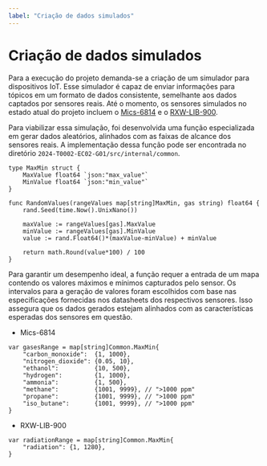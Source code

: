 ```yaml
---
label: "Criação de dados simulados"
---
```


# Criação de dados simulados


Para a execução do projeto demanda-se a criação de um simulador para dispositivos IoT. Esse simulador é capaz de enviar informações para tópicos em um formato de dados consistente, semelhante aos dados captados por sensores reais. Até o momento, os sensores simulados no estado atual do projeto incluem o [Mics-6814](https://datasheetspdf.com/product/1350171/SGX/MiCS-6814/index.html) e o [RXW-LIB-900](https://sigmasensors.com.br/produtos/).

Para viabilizar essa simulação, foi desenvolvida uma função especializada em gerar dados aleatórios, alinhados com as faixas de alcance dos sensores reais. A implementação dessa função pode ser encontrada no diretório `2024-T0002-EC02-G01/src/internal/common`.

```
type MaxMin struct {
	MaxValue float64 `json:"max_value"`
	MinValue float64 `json:"min_value"`
}

func RandomValues(rangeValues map[string]MaxMin, gas string) float64 {
	rand.Seed(time.Now().UnixNano()) 

	maxValue := rangeValues[gas].MaxValue
	minValue := rangeValues[gas].MinValue
	value := rand.Float64()*(maxValue-minValue) + minValue

	return math.Round(value*100) / 100
}
```

Para garantir um desempenho ideal, a função requer a entrada de um mapa contendo os valores máximos e mínimos capturados pelo sensor. Os intervalos para a geração de valores foram escolhidos com base nas especificações fornecidas nos datasheets dos respectivos sensores. Isso assegura que os dados gerados estejam alinhados com as características esperadas dos sensores em questão.

- Mics-6814

```
var gasesRange = map[string]Common.MaxMin{
	"carbon_monoxide":  {1, 1000},
	"nitrogen_dioxide": {0.05, 10},
	"ethanol":          {10, 500},
	"hydrogen":         {1, 1000},
	"ammonia":          {1, 500},
	"methane":          {1001, 9999}, // ">1000 ppm"
	"propane":          {1001, 9999}, // ">1000 ppm"
	"iso_butane":       {1001, 9999}, // ">1000 ppm"
}
```

- RXW-LIB-900

```
var radiationRange = map[string]Common.MaxMin{
	"radiation": {1, 1280},
}
```



